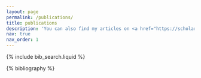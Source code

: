 ```yaml
---
layout: page
permalink: /publications/
title: publications
description: 'You can also find my articles on <a href="https://scholar.google.com/citations?user=heXZzcQAAAAJ&hl=en"><strong>Google Scholar</strong></b></a>.'
nav: true
nav_order: 1
---
```


<!-- _pages/publications.md -->

<!-- Bibsearch Feature -->

{% include bib_search.liquid %}

<div class="publications">

{% bibliography %}

</div>
